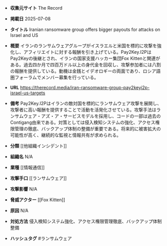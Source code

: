 - **収集元サイト**
The Record

- **掲載日**
2025-07-08

- **タイトル**
Iranian ransomware group offers bigger payouts for attacks on Israel and US

- **概要**
イランのランサムウェアグループがイスラエルと米国を標的に攻撃を強化し、アフィリエイトに対する報酬を引き上げている。Pay2Key.I2PはPay2Keyの後継とされ、イランの国家支援ハッカー集団Fox Kittenと関連がある。過去四か月で四百万ドル以上の身代金を回収し、攻撃参加者には八割の報酬を提供している。動機は金銭とイデオロギーの両面であり、ロシア語圏フォーラムでメンバー募集を行っている。

- **URL**
https://therecord.media/iran-ransomware-group-pay2keyi2p-israel-us-targets

- **備考**
Pay2Key.I2Pはイランの敵対国を標的にランサムウェア攻撃を展開し、攻撃者に高い報酬を提供することで活動を活発化させている。攻撃手法はランサムウェア・アズ・ア・サービスモデルを採用し、コードの一部は過去のContigang由来である。対策としては侵入検知システムの強化、アクセス権限管理の徹底、バックアップ体制の整備が重要である。将来的に被害拡大の可能性が高く、継続的な監視と情報共有が求められる。

- **分類**
[[他組織インシデント]]

- **組織名**
N/A

- **業種**
[[情報通信]]

- **攻撃手口**
[[ランサムウェア]]

- **攻撃影響**
N/A

- **脅威アクター**
[[Fox Kitten]]

- **原因**
N/A

- **対処方法**
侵入検知システム強化、アクセス権限管理徹底、バックアップ体制整備

- **ハッシュタグ**
#ランサムウェア
